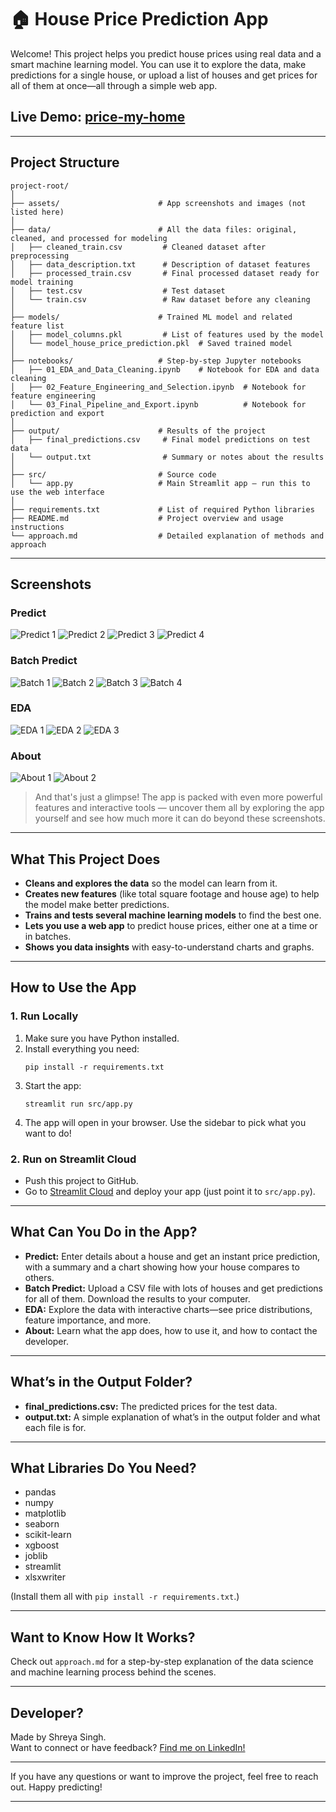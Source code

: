 

# 🏠 House Price Prediction App

Welcome! This project helps you predict house prices using real data and a smart machine learning model. You can use it to explore the data, make predictions for a single house, or upload a list of houses and get prices for all of them at once—all through a simple web app.

## Live Demo: [price-my-home](https://price-my-home.streamlit.app/)
---

## Project Structure

```
project-root/
│
├── assets/                      # App screenshots and images (not listed here)
│
├── data/                        # All the data files: original, cleaned, and processed for modeling
│   ├── cleaned_train.csv         # Cleaned dataset after preprocessing
│   ├── data_description.txt      # Description of dataset features
│   ├── processed_train.csv       # Final processed dataset ready for model training
│   ├── test.csv                  # Test dataset
│   └── train.csv                 # Raw dataset before any cleaning
│
├── models/                      # Trained ML model and related feature list
│   ├── model_columns.pkl         # List of features used by the model
│   └── model_house_price_prediction.pkl  # Saved trained model
│
├── notebooks/                   # Step-by-step Jupyter notebooks
│   ├── 01_EDA_and_Data_Cleaning.ipynb    # Notebook for EDA and data cleaning
│   ├── 02_Feature_Engineering_and_Selection.ipynb  # Notebook for feature engineering
│   └── 03_Final_Pipeline_and_Export.ipynb          # Notebook for prediction and export
│
├── output/                      # Results of the project
│   ├── final_predictions.csv     # Final model predictions on test data
│   └── output.txt                # Summary or notes about the results
│
├── src/                         # Source code
│   └── app.py                   # Main Streamlit app – run this to use the web interface
│
├── requirements.txt             # List of required Python libraries
├── README.md                    # Project overview and usage instructions
└── approach.md                  # Detailed explanation of methods and approach
```

---

## Screenshots

### Predict
![Predict 1](assets/image.png)
![Predict 2](assets/image-1.png)
![Predict 3](assets/image-2.png)
![Predict 4](assets/image-3.png)

### Batch Predict
![Batch 1](assets/image-4.png)
![Batch 2](assets/image-5.png)
![Batch 3](assets/image-6.png)
![Batch 4](assets/image-7.png)

### EDA
![EDA 1](assets/image-8.png)
![EDA 2](assets/image-9.png)
![EDA 3](assets/image-10.png)

### About
![About 1](assets/image-11.png)
![About 2](assets/image-12.png)

> And that's just a glimpse! The app is packed with even more powerful features and interactive tools — uncover them all by exploring the app yourself and see how much more it can do beyond these screenshots.

---

## What This Project Does

- **Cleans and explores the data** so the model can learn from it.
- **Creates new features** (like total square footage and house age) to help the model make better predictions.
- **Trains and tests several machine learning models** to find the best one.
- **Lets you use a web app** to predict house prices, either one at a time or in batches.
- **Shows you data insights** with easy-to-understand charts and graphs.

---

## How to Use the App

### 1. Run Locally

1. Make sure you have Python installed.
2. Install everything you need:
   ```
   pip install -r requirements.txt
   ```
3. Start the app:
   ```
   streamlit run src/app.py
   ```
4. The app will open in your browser. Use the sidebar to pick what you want to do!

### 2. Run on Streamlit Cloud

- Push this project to GitHub.
- Go to [Streamlit Cloud](https://streamlit.io/cloud) and deploy your app (just point it to `src/app.py`).

---

## What Can You Do in the App?

- **Predict:** Enter details about a house and get an instant price prediction, with a summary and a chart showing how your house compares to others.
- **Batch Predict:** Upload a CSV file with lots of houses and get predictions for all of them. Download the results to your computer.
- **EDA:** Explore the data with interactive charts—see price distributions, feature importance, and more.
- **About:** Learn what the app does, how to use it, and how to contact the developer.

---

## What’s in the Output Folder?

- **final_predictions.csv:** The predicted prices for the test data.
- **output.txt:** A simple explanation of what’s in the output folder and what each file is for.

---

## What Libraries Do You Need?

- pandas
- numpy
- matplotlib
- seaborn
- scikit-learn
- xgboost
- joblib
- streamlit
- xlsxwriter

(Install them all with `pip install -r requirements.txt`.)

---

## Want to Know How It Works?

Check out `approach.md` for a step-by-step explanation of the data science and machine learning process behind the scenes.

---

## Developer?

Made by Shreya Singh.  
Want to connect or have feedback? [Find me on LinkedIn!](https://www.linkedin.com/in/shreya-singh-561a591a5/)

---

If you have any questions or want to improve the project, feel free to reach out. Happy predicting!

---
